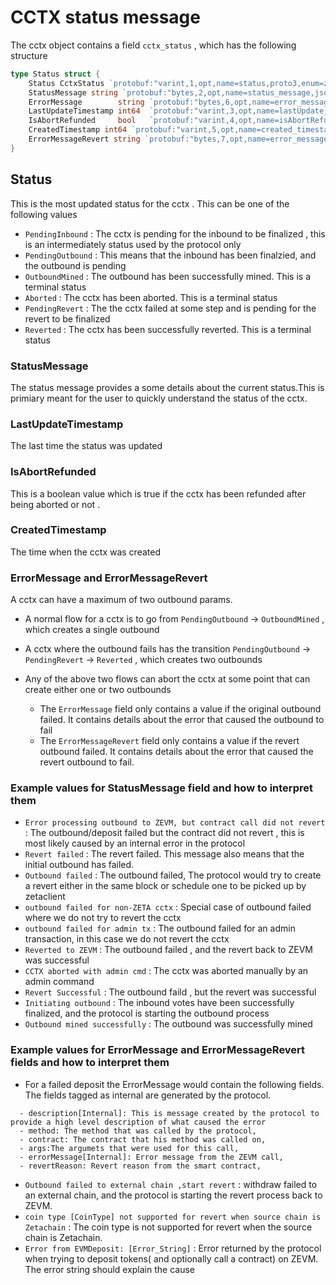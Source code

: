 # CCTX status message 

The cctx object contains a field  `cctx_status` , which has the following structure 
```go
type Status struct {
	Status CctxStatus `protobuf:"varint,1,opt,name=status,proto3,enum=zetachain.zetacore.crosschain.CctxStatus" json:"status,omitempty"`
	StatusMessage string `protobuf:"bytes,2,opt,name=status_message,json=statusMessage,proto3" json:"status_message,omitempty"`
	ErrorMessage        string `protobuf:"bytes,6,opt,name=error_message,json=errorMessage,proto3" json:"error_message,omitempty"`
	LastUpdateTimestamp int64  `protobuf:"varint,3,opt,name=lastUpdate_timestamp,json=lastUpdateTimestamp,proto3" json:"lastUpdate_timestamp,omitempty"`
	IsAbortRefunded     bool   `protobuf:"varint,4,opt,name=isAbortRefunded,proto3" json:"isAbortRefunded,omitempty"`
	CreatedTimestamp int64 `protobuf:"varint,5,opt,name=created_timestamp,json=createdTimestamp,proto3" json:"created_timestamp,omitempty"`
	ErrorMessageRevert string `protobuf:"bytes,7,opt,name=error_message_revert,json=errorMessageRevert,proto3" json:"error_message_revert,omitempty"`
}
```

## Status 
This is the most updated status for the cctx . This can be one of the following values
- `PendingInbound` : The cctx is pending for the inbound to be finalized , this is an intermediately status used by the protocol only
- `PendingOutbound` : This means that the inbound has been finalzied, and the outbound is pending
- `OutboundMined` : The outbound has been successfully mined. This is a terminal status
- `Aborted` : The cctx has been aborted. This is a terminal status
- `PendingRevert` : The the cctx failed at some step and is pending for the revert to be finalized
- `Reverted` : The cctx has been successfully reverted. This is a terminal status

### StatusMessage
The status message provides a some details about the current status.This is primiary meant for the user to quickly understand the status of the cctx.
### LastUpdateTimestamp
The last time the status was updated
### IsAbortRefunded
This is a boolean value which is true if the cctx has been refunded after being aborted or not .
### CreatedTimestamp
The time when the cctx was created
### ErrorMessage and ErrorMessageRevert
A cctx can have a maximum of two outbound params.
- A normal flow for a cctx is to go from `PendingOutbound` -> `OutboundMined` , which creates a single outbound
- A cctx where the outbound fails has the transition `PendingOutbound` -> `PendingRevert` -> `Reverted` , which creates two outbounds
- Any of the above two flows can abort the cctx at some point that can create either one or two outbounds

  - The `ErrorMessage` field only contains a value if the original outbound failed. It contains details about the error that caused the outbound to fail
  - The `ErrorMessageRevert` field only contains a value if the revert outbound failed. It contains details about the error that caused the revert outbound to fail.

### Example values for StatusMessage field and how to interpret them
- `Error processing outbound to ZEVM, but contract call did not revert` : The outbound/deposit failed but the contract did not revert , this is most likely caused by an internal error in the protocol
- `Revert failed` : The revert failed. This message also means that the initial outbound has failed.
- `Outbound failed` : The outbound failed, The protocol would try to create a revert either in the same block or schedule one to be picked up by zetaclient
- `outbound failed for non-ZETA cctx` : Special case of outbound failed where we do not try to revert the cctx
- `outbound failed for admin tx` : The outbound failed for an admin transaction, in this case we do not revert the cctx
- `Reverted to ZEVM` : The outbound failed , and the revert back to ZEVM was successful
- `CCTX aborted with admin cmd` : The cctx was aborted manually by an admin command
- `Revert Successful` : The outbound faild , but the revert was successful
- `Initiating outbound` : The inbound votes have been successfully finalized, and the protocol is starting the outbound process
- `Outbound mined successfully` : The outbound was successfully mined

### Example values for ErrorMessage and ErrorMessageRevert fields and how to interpret them

- For a failed deposit the ErrorMessage would contain the following fields. The fields tagged as internal are generated by the protocol.
```
  - description[Internal]: This is message created by the protocol to provide a high level description of what caused the error
  - method: The method that was called by the protocol,
  - contract: The contract that his method was called on,
  - args:The argumets that were used for this call,
  - errorMessage[Internal]: Error message from the ZEVM call,
  - revertReason: Revert reason from the smart contract,
```

- `Outbound failed to external chain ,start revert` : withdraw failed to an external chain, and the protocol is starting the revert process back to ZEVM.
- `coin type [CoinType] not supported for revert when source chain is Zetachain` : The coin type is not supported for revert when the source chain is Zetachain.
- `Error from EVMDeposit: [Error_String]` : Error returned by the protocol when trying to deposit tokens( and optionally call a contract) on ZEVM. The error string should explain the cause 
